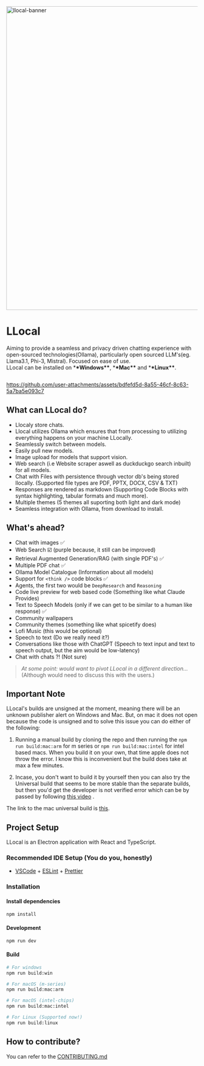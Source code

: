 <img src="https://github.com/kartikm7/llocal/assets/108652656/6111dfe5-bd73-439f-8006-9c2947cd2f15" alt="llocal-banner" width="800" />

# LLocal

Aiming to provide a seamless and privacy driven chatting experience with open-sourced technologies(Ollama), particularly open sourced LLM's(eg. Llama3.1, Phi-3, Mistral). Focused on ease of use.
<br />LLocal can be installed on \***\*Windows\*\***, \***\*Mac\*\*** and \***\*Linux\*\***.

<a target="_blank" href="https://discord.gg/ygrrVJA6Th"><img src="https://dcbadge.limes.pink/api/server/ygrrVJA6Th" alt="" /></a>

<https://github.com/user-attachments/assets/bdfefd5d-8a55-46cf-8c63-5a7ba5e093c7>

## What can LLocal do?

- Llocaly store chats.
- Llocal utilizes Ollama which ensures that from processing to utilizing everything happens on your machine LLocally.
- Seamlessly switch between models.
- Easily pull new models.
- Image upload for models that support vision.
- Web search (i.e Website scraper aswell as duckduckgo search inbuilt) for all models.
- Chat with Files with persistence through vector db's being stored llocally. (Supported file types are PDF, PPTX, DOCX, CSV & TXT)
- Responses are rendered as markdown (Supporting Code Blocks with syntax highlighting, tabular formats and much more).
- Multiple themes (5 themes all suporting both light and dark mode)
- Seamless integration with Ollama, from download to install.

## What's ahead?

- Chat with images ✅
- Web Search ☑️ (purple because, it still can be improved)
- Retrieval Augmented Generation/RAG (with single PDF's) ✅
- Multiple PDF chat ✅
- Ollama Model Catalogue (Information about all models)
- Support for `<think />` code blocks ✅
- Agents, the first two would be `DeepResearch` and `Reasoning`
- Code live preview for web based code (Something like what Claude Provides)
- Text to Speech Models (only if we can get to be similar to a human like response) ✅
- Community wallpapers
- Community themes (something like what spicetify does)
- Lofi Music (this would be optional)
- Speech to text (Do we really need it?)
- Conversations like those with ChatGPT (Speech to text input and text to speech output, but the aim would be low-latency)
- Chat with chats ?! (Not sure)

> _At some point: would want to pivot LLocal in a different direction..._ (Although would need to discuss this with the users.)

## Important Note

LLocal's builds are unsigned at the moment, meaning there will be an unknown publisher alert on Windows and Mac. But, on mac it does not open because the code is unsigned and to solve this issue you can do either of the following:

1. Running a manual build by cloning the repo and then running the `npm run build:mac:arm` for m series or `npm run build:mac:intel` for intel based macs. When you build it on your own, that time apple does not throw the error. I know this is inconvenient but the build does take at max a few minutes.

2. Incase, you don't want to build it by yourself then you can also try the Universal build that seems to be more stable than the separate builds, but then you'd get the developer is not verified error which can be by passed by following [this video](https://m.youtube.com/watch?v=aQRbftg80kg) .

The link to the mac universal build is [this](https://github.com/kartikm7/llocal/releases/download/v1.0.0-beta.5/LLocal-1.0.0-beta.5-mac.zip).

## Project Setup

LLocal is an Electron application with React and TypeScript.

### Recommended IDE Setup (You do you, honestly)

- [VSCode](https://code.visualstudio.com/) + [ESLint](https://marketplace.visualstudio.com/items?itemName=dbaeumer.vscode-eslint) + [Prettier](https://marketplace.visualstudio.com/items?itemName=esbenp.prettier-vscode)

### Installation

#### Install dependencies

```bash
npm install
```

#### Development

```bash
npm run dev
```

#### Build

```bash
# For windows
npm run build:win

# For macOS (m-series)
npm run build:mac:arm

# For macOS (intel-chips)
npm run build:mac:intel

# For Linux (Supported now!)
npm run build:linux
```

## How to contribute?

You can refer to the [CONTRIBUTING.md](https://github.com/kartikm7/llocal/blob/master/CONTRIBUTING.md)
